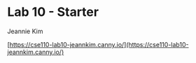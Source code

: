 # Lab 10 - Starter
Jeannie Kim

[https://cse110-lab10-jeannkim.canny.io/](https://cse110-lab10-jeannkim.canny.io/)